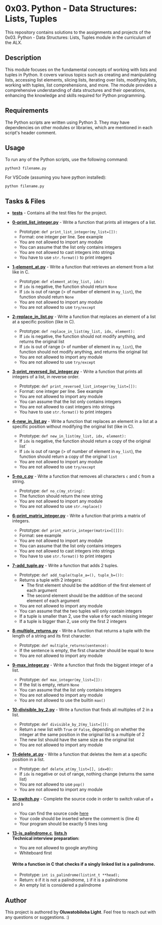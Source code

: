 # 0x03. Python - Data Structures: Lists, Tuples
This repository contains solutions to the assignments and projects of the 0x03. Python - Data Structures: Lists, Tuples module in the curriculum of the ALX.

## Description
This module focuses on the fundamental concepts of working with lists and tuples in Python. It covers various topics such as creating and manipulating lists, accessing list elements, slicing lists, iterating over lists, modifying lists, working with tuples, list comprehensions, and more. The module provides a comprehensive understanding of data structures and their operations, enhancing the knowledge and skills required for Python programming.

## Requirements

The Python scripts are written using Python 3. They may have dependencies on other modules or libraries, which are mentioned in each script's header comment.

## Usage

To run any of the Python scripts, use the following command:

```
python3 filename.py
```

For VSCode (assuming you have python installed):

```
python filename.py
```

## Tasks & Files
* **[tests](./tests)** - Contains all the test files for the project.
* **[0-print_list_integer.py](./0-print_list_integer.py)** - Write a function that prints all integers of a list.
	* Prototype: `def print_list_integer(my_list=[]):`
	* Format: one integer per line. See example
	* You are not allowed to import any module
	* You can assume that the list only contains integers
	* You are not allowed to cast integers into strings
	* You have to use `str.format()` to print integers

* **[1-element_at.py](./1-element_at.py)** - Write a function that retrieves an element from a list like in C.
	* Prototype: `def element_at(my_list, idx):`
	* If `idx` is negative, the function should return `None`
	* If `idx` is out of range (> of number of element in `my_list`), the function should return `None`
	* You are not allowed to import any module
	* You are not allowed to use `try/except`

* **[2-replace_in_list.py](./2-replace_in_list.py)** - Write a function that replaces an element of a list at a specific position (like in C).
  * Prototype: `def replace_in_list(my_list, idx, element):`
  * If `idx` is negative, the function should not modify anything, and returns the original list
  * If `idx` is out of range (> of number of element in `my_list`), the function should not modify anything, and returns the original list
  * You are not allowed to import any module
  * You are not allowed to use `try/except`

* **[3-print_reversed_list_integer.py](./3-print_reversed_list_integer.py)** - Write a function that prints all integers of a list, in reverse order.
  * Prototype: `def print_reversed_list_integer(my_list=[]):`
  * Format: one integer per line. See example
  * You are not allowed to import any module
  * You can assume that the list only contains integers
  * You are not allowed to cast integers into strings
  * You have to use `str.format()` to print integers

* **[4-new_in_list.py](./4-new_in_list.py)** - Write a function that replaces an element in a list at a specific position without modifying the original list (like in C).
  * Prototype: `def new_in_list(my_list, idx, element):`
  * If `idx` is negative, the function should return a copy of the original list`
  * If `idx` is out of range (> of number of element in `my_list`), the function should return a copy of the original `list`
  * You are not allowed to import any module
  * You are not allowed to use `try/except`

* **[5-no_c.py](./5-no_c.py)** - Write a function that removes all characters `c` and `C` from a string.
  * Prototype: `def no_c(my_string):`
  * The function should return the new string
  * You are not allowed to import any module
  * You are not allowed to use `str.replace()`

* **[6-print_matrix_integer.py](./6-print_matrix_integer.py)** - Write a function that prints a matrix of integers.
  * Prototype: `def print_matrix_integer(matrix=[[]]):`
  * Format: see example
  * You are not allowed to import any module
  * You can assume that the list only contains integers
  * You are not allowed to cast integers into strings
  * You have to use `str.format()` to print integers

* **[7-add_tuple.py](./7-add_tuple.py)** - Write a function that adds 2 tuples.
  * Prototype: `def add_tuple(tuple_a=(), tuple_b=()):`
  * Returns a tuple with 2 integers:
    * The first element should be the addition of the first element of each argument
    * The second element should be the addition of the second element of each argument
  * You are not allowed to import any module
  * You can assume that the two tuples will only contain integers
  * If a tuple is smaller than 2, use the value `0` for each missing integer
  * If a tuple is bigger than 2, use only the first 2 integers

* **[8-multiple_returns.py](./8-multiple_returns.py)** - Write a function that returns a tuple with the length of a string and its first character.
  * Prototype: `def multiple_returns(sentence):`
  * If the sentence is empty, the first character should be equal to `None`
  * You are not allowed to import any module

* **[9-max_integer.py](./9-max_integer.py)** - Write a function that finds the biggest integer of a list.
  * Prototype: `def max_integer(my_list=[]):`
  * If the list is empty, return `None`
  * You can assume that the list only contains integers
  * You are not allowed to import any module
  * You are not allowed to use the builtin `max()`

* **[10-divisible_by_2.py](./10-divisible_by_2.py)** - Write a function that finds all multiples of 2 in a list.
  * Prototype: `def divisible_by_2(my_list=[]):`
  * Return a new list with `True` or `False`, depending on whether the integer at the same position in the original list is a multiple of 2
  * The new list should have the same size as the original list
  * You are not allowed to import any module

* **[11-delete_at.py](./11-delete_at.py)** - Write a function that deletes the item at a specific position in a list.
  * Prototype: `def delete_at(my_list=[], idx=0):`
  * If `idx` is negative or out of range, nothing change (returns the same list)
  * You are not allowed to use `pop()`
  * You are not allowed to import any module

* **[12-switch.py](./12-switch.py)** - Complete the source code in order to switch value of `a` and `b`
  * You can find the source code [here](https://intranet.alxswe.com/rltoken/9kg8R2hfPSN5pClcVAeGlA)
  * Your code should be inserted where the comment is (line 4)
  * Your program should be exactly 5 lines long

* **[13-is_palindrome.c](./13-is_palindrome.c)**, **[lists.h](./lists.h)**  
**Technical interview preparation:**
  * You are not allowed to google anything
  * Whiteboard first
  #### Write a function in C that checks if a singly linked list is a palindrome.
  * Prototype: `int is_palindrome(listint_t **head);`
  * Return: `0` if it is not a palindrome, `1` if it is a palindrome
  * An empty list is considered a palindrome


## Author

This project is authored by **Oluwatobiloba Light**. Feel free to reach out with any questions or suggestions. :)